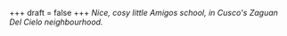 
+++
draft = false
+++
_Nice, cosy little Amigos school, in Cusco's Zaguan Del Cielo neighbourhood._
